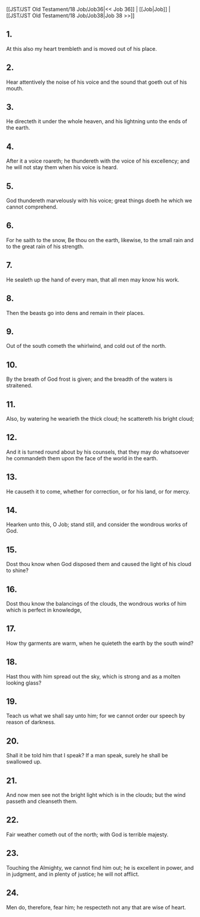 [[JST/JST Old Testament/18 Job/Job36|<< Job 36]] | [[Job|Job]] | [[JST/JST Old Testament/18 Job/Job38|Job 38 >>]]
## 1.
At this also my heart trembleth and is moved out of his place.
## 2.
Hear attentively the noise of his voice and the sound that goeth out of his mouth.
## 3.
He directeth it under the whole heaven, and his lightning unto the ends of the earth.
## 4.
After it a voice roareth; he thundereth with the voice of his excellency; and he will not stay them when his voice is heard.
## 5.
God thundereth marvelously with his voice; great things doeth he which we cannot comprehend.
## 6.
For he saith to the snow, Be thou on the earth, likewise, to the small rain and to the great rain of his strength.
## 7.
He sealeth up the hand of every man, that all men may know his work.
## 8.
Then the beasts go into dens and remain in their places.
## 9.
Out of the south cometh the whirlwind, and cold out of the north.
## 10.
By the breath of God frost is given; and the breadth of the waters is straitened.
## 11.
Also, by watering he wearieth the thick cloud; he scattereth his bright cloud;
## 12.
And it is turned round about by his counsels, that they may do whatsoever he commandeth them upon the face of the world in the earth.
## 13.
He causeth it to come, whether for correction, or for his land, or for mercy.
## 14.
Hearken unto this, O Job; stand still, and consider the wondrous works of God.
## 15.
Dost thou know when God disposed them and caused the light of his cloud to shine?
## 16.
Dost thou know the balancings of the clouds, the wondrous works of him which is perfect in knowledge,
## 17.
How thy garments are warm, when he quieteth the earth by the south wind?
## 18.
Hast thou with him spread out the sky, which is strong and as a molten looking glass?
## 19.
Teach us what we shall say unto him; for we cannot order our speech by reason of darkness.
## 20.
Shall it be told him that I speak? If a man speak, surely he shall be swallowed up.
## 21.
And now men see not the bright light which is in the clouds; but the wind passeth and cleanseth them.
## 22.
Fair weather cometh out of the north; with God is terrible majesty.
## 23.
Touching the Almighty, we cannot find him out; he is excellent in power, and in judgment, and in plenty of justice; he will not afflict.
## 24.
Men do, therefore, fear him; he respecteth not any that are wise of heart.

